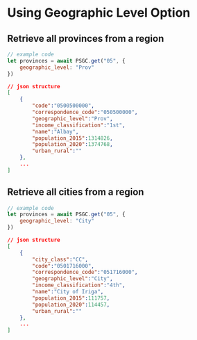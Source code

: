 <script setup>
    import GeographicLevel from "./components/GeographicLevel.vue"
</script>

# Using Geographic Level Option

## Retrieve all provinces from a region

<GeographicLevel geo-code="05" type="prov"/>

```js
// example code
let provinces = await PSGC.get("05", {
    geographic_level: "Prov"
})
```

```json
// json structure
[
    {
        "code":"0500500000",
        "correspondence_code":"050500000",
        "geographic_level":"Prov",
        "income_classification":"1st",
        "name":"Albay",
        "population_2015":1314826,
        "population_2020":1374768,
        "urban_rural":""
    },
    ...
]
```

## Retrieve all cities from a region

<GeographicLevel geo-code="05" type="city"/>

```js
// example code
let provinces = await PSGC.get("05", {
    geographic_level: "City"
})
```

```json
// json structure
[
    {
        "city_class":"CC",
        "code":"0501716000",
        "correspondence_code":"051716000",
        "geographic_level":"City",
        "income_classification":"4th",
        "name":"City of Iriga",
        "population_2015":111757,
        "population_2020":114457,
        "urban_rural":""
    },
    ...
]
```
